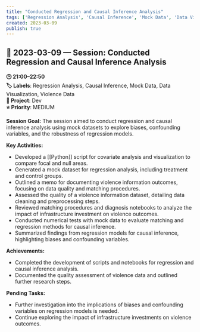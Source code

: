 ```yaml
---
title: "Conducted Regression and Causal Inference Analysis"
tags: ['Regression Analysis', 'Causal Inference', 'Mock Data', 'Data Visualization', 'Violence Data']
created: 2023-03-09
publish: true
---
```


## 📅 2023-03-09 — Session: Conducted Regression and Causal Inference Analysis

**🕒 21:00–22:50**  
**🏷️ Labels**: Regression Analysis, Causal Inference, Mock Data, Data Visualization, Violence Data  
**📂 Project**: Dev  
**⭐ Priority**: MEDIUM  


**Session Goal:**
The session aimed to conduct regression and causal inference analysis using mock datasets to explore biases, confounding variables, and the robustness of regression models.

**Key Activities:**
- Developed a [[Python]] script for covariate analysis and visualization to compare focal and null areas.
- Generated a mock dataset for regression analysis, including treatment and control groups.
- Outlined a memo for documenting violence information outcomes, focusing on data quality and matching procedures.
- Assessed the quality of a violence information dataset, detailing data cleaning and preprocessing steps.
- Reviewed matching procedures and diagnosis notebooks to analyze the impact of infrastructure investment on violence outcomes.
- Conducted numerical tests with mock data to evaluate matching and regression methods for causal inference.
- Summarized findings from regression models for causal inference, highlighting biases and confounding variables.

**Achievements:**
- Completed the development of scripts and notebooks for regression and causal inference analysis.
- Documented the quality assessment of violence data and outlined further research steps.

**Pending Tasks:**
- Further investigation into the implications of biases and confounding variables on regression models is needed.
- Continue exploring the impact of infrastructure investments on violence outcomes.
